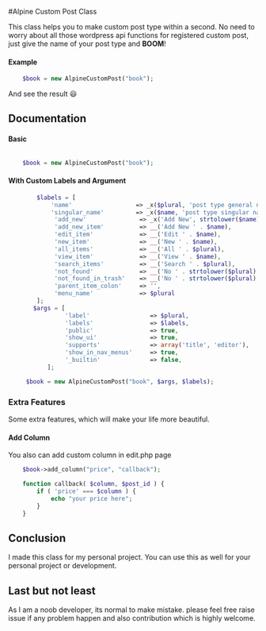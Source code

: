 #Alpine Custom Post Class

This class helps you to make custom post type within a second. 
No need to worry about all those wordpress api functions for registered custom post, just give the 
name of your post type and **BOOM**! 

#### Example
``` php
    $book = new AlpineCustomPost("book");
```
And see the result :smiley:

## Documentation
 
#### Basic

```php

    $book = new AlpineCustomPost("book");
``` 
#### With Custom Labels and Argument

```php
        $labels = [
            'name'                  => _x($plural, 'post type general name'),
            'singular_name'         => _x($name, 'post type singular name'),
             'add_new'               => _x('Add New', strtolower($name)),
             'add_new_item'          => __('Add New ' . $name),
             'edit_item'             => __('Edit ' . $name),
             'new_item'              => __('New ' . $name),
             'all_items'             => __('All ' . $plural),
             'view_item'             => __('View ' . $name),
             'search_items'          => __('Search ' . $plural),
             'not_found'             => __('No ' . strtolower($plural) . ' found'),
             'not_found_in_trash'    => __('No ' . strtolower($plural) . ' found in Trash'),
             'parent_item_colon'     => '',
             'menu_name'             => $plural
        ];
       $args = [
                'label'                 => $plural,
                'labels'                => $labels,
                'public'                => true,
                'show_ui'               => true,
                'supports'              => array('title', 'editor'),
                'show_in_nav_menus'     => true,
                '_builtin'              => false,
           ];

     $book = new AlpineCustomPost("book", $args, $labels);
```

### Extra Features
Some extra features, which will make your life more beautiful.
#### Add Column
You also can add custom column in edit.php page
```php
    $book->add_column("price", "callback");

    function callback( $column, $post_id ) {
        if ( 'price' === $column ) {
            echo "your price here";
        }
    }
``` 

## Conclusion 
I made this class for my personal project. You can use this as well for your personal project or development. 

## Last but not least 
As I am a noob developer, its normal to make mistake.
please feel free raise issue if any problem happen and also contribution which is highly welcome.
